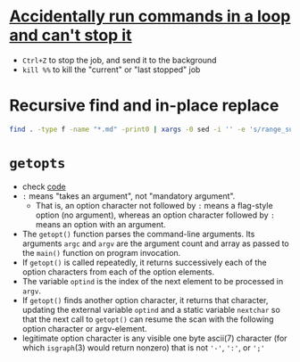 # [Accidentally run commands in a loop and can't stop it](https://askubuntu.com/a/1272603)
- `Ctrl+Z` to stop the job, and send it to the background
- `kill %%` to kill the "current" or "last stopped" job

# Recursive find and in-place replace
```bash
find . -type f -name "*.md" -print0 | xargs -0 sed -i '' -e 's/range_sum/range_query/g'
```

# `getopts`
- check [code](demo/getopts_example.sh)
- `:` means "takes an argument", not "mandatory argument".
  - That is, an option character not followed by `:` means a flag-style option (no argument), whereas an option character followed by `:` means an option with an argument.
- The `getopt()` function parses the command-line arguments. Its arguments `argc` and `argv` are the argument count and array as passed to the `main()` function on program invocation.
- If `getopt()` is called repeatedly, it returns successively each of the option characters from each of the option elements.
- The variable `optind` is the index of the next element to be processed in `argv`.
- If `getopt()` finds another option character, it returns that character, updating the external variable `optind` and a static variable `nextchar` so that the next call to `getopt()` can resume the scan with the following option character or argv-element.
-  legitimate option character is any visible one byte ascii(7) character (for which `isgraph`(3) would return nonzero) that is not `'-'`, `':'`, or `';'`